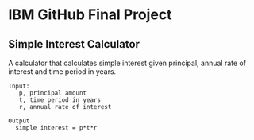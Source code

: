 # IBM GitHub Final Project

## **Simple Interest Calculator**

A calculator that calculates simple interest given principal, annual rate of interest and time period in years.

```
Input:
   p, principal amount
   t, time period in years
   r, annual rate of interest

Output
  simple interest = p*t*r
```
